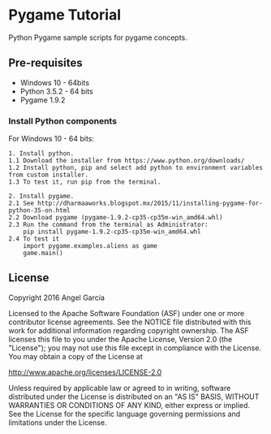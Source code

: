 Pygame Tutorial
===============

Python Pygame sample scripts for pygame concepts.


Pre-requisites
--------------
- Windows 10 - 64bits
- Python 3.5.2 - 64 bits
- Pygame 1.9.2


### Install Python components
For Windows 10 - 64 bits:
```
1. Install python.
1.1 Download the installer from https://www.python.org/downloads/
1.2 Install python, pip and select add python to environment variables from custom installer.
1.3 To test it, run pip from the terminal.

2. Install pygame.
2.1 See http://dharmaaworks.blogspot.mx/2015/11/installing-pygame-for-python-35-on.html
2.2 Download pygame (pygame-1.9.2-cp35-cp35m-win_amd64.whl)
2.3 Run the command from the terminal as Administrator:   
    pip install pygame-1.9.2-cp35-cp35m-win_amd64.whl
2.4 To test it
    import pygame.examples.aliens as game
    game.main()	
```



License
-------
Copyright 2016 Angel Garcia

Licensed to the Apache Software Foundation (ASF) under one or more contributor
license agreements.  See the NOTICE file distributed with this work for
additional information regarding copyright ownership.  The ASF licenses this
file to you under the Apache License, Version 2.0 (the "License"); you may not
use this file except in compliance with the License.  You may obtain a copy of
the License at

http://www.apache.org/licenses/LICENSE-2.0

Unless required by applicable law or agreed to in writing, software
distributed under the License is distributed on an "AS IS" BASIS, WITHOUT
WARRANTIES OR CONDITIONS OF ANY KIND, either express or implied.  See the
License for the specific language governing permissions and limitations under
the License.

